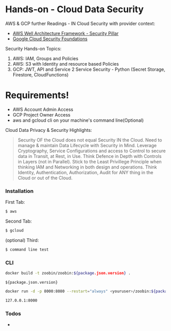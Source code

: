 # Hands-on - Cloud Data Security

AWS & GCP further Readings - IN Cloud Security with provider context:

- [AWS Well Architecture Framework - Security Pillar](https://d1.awsstatic.com/whitepapers/architecture/AWS-Security-Pillar.pdf)
- [Google Cloud Security Foundations](https://services.google.com/fh/files/misc/google-cloud-security-foundations-guide.pdf)

Security Hands-on Topics:

1. AWS: IAM, Groups and Policies
2. AWS: S3 with Identity and resource based Policies
3. GCP: JWT, API and Service 2 Service Security - Python (Secret Storage, Firestore, CloudFunctions)

# Requirements!

  - AWS Account Admin Access
  - GCP Project Owner Access
  - aws and gcloud cli on your machine's command line(Optional)


Cloud Data Privacy & Security Highlights:

> Security OF the Cloud does not equal Security IN the Cloud.
> Need to manage & maintain Data Lifecycle with Security in Mind.
> Leverage Cryptography, Service Configurations and access to Control to secure data in Transit, at Rest, in Use. 
> Think Defence in Depth with Controls in Layers (not in Parallel).
> Stick to the Least Privillege Principle when thinking IAM and Networking in both design and operations.
> Think Identity, Authentication, Authorization, Audit for ANY thing in the Cloud or out of the Cloud.

### Installation

First Tab:
```sh
$ aws
```

Second Tab:
```sh
$ gcloud
```

(optional) Third:
```sh
$ command line test
```

### CLI

```sh
docker build -t zoobin/zoobin:${package.json.version} .
```
 `${package.json.version}`

```sh
docker run -d -p 8000:8080 --restart="always" <youruser>/zoobin:${package.json.version}
```

```sh
127.0.0.1:8000
```

### Todos

 - 

